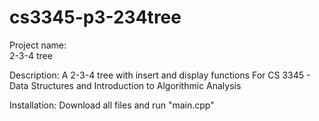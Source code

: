 # cs3345-p3-234tree

Project name:  
2-3-4 tree


Description:
A 2-3-4 tree with insert and display functions
For CS 3345 - Data Structures and Introduction to Algorithmic Analysis


Installation:
Download all files and run "main.cpp"
